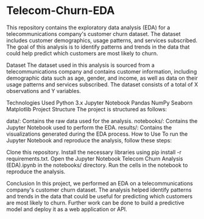 # Telecom-Churn-EDA
This repository contains the exploratory data analysis (EDA) for a telecommunications company's customer churn dataset. The dataset includes customer demographics, usage patterns, and services subscribed. The goal of this analysis is to identify patterns and trends in the data that could help predict which customers are most likely to churn.

Dataset
The dataset used in this analysis is sourced from a telecommunications company and contains customer information, including demographic data such as age, gender, and income, as well as data on their usage patterns and services subscribed. The dataset consists of a total of X observations and Y variables.

Technologies Used
Python 3.x
Jupyter Notebook
Pandas
NumPy
Seaborn
Matplotlib
Project Structure
The project is structured as follows:

data/: Contains the raw data used for the analysis.
notebooks/: Contains the Jupyter Notebook used to perform the EDA.
results/: Contains the visualizations generated during the EDA process.
How to Use
To run the Jupyter Notebook and reproduce the analysis, follow these steps:

Clone this repository.
Install the necessary libraries using pip install -r requirements.txt.
Open the Jupyter Notebook Telecom Churn Analysis (EDA).ipynb in the notebooks/ directory.
Run the cells in the notebook to reproduce the analysis.

Conclusion
In this project, we performed an EDA on a telecommunications company's customer churn dataset. The analysis helped identify patterns and trends in the data that could be useful for predicting which customers are most likely to churn. Further work can be done to build a predictive model and deploy it as a web application or API.
